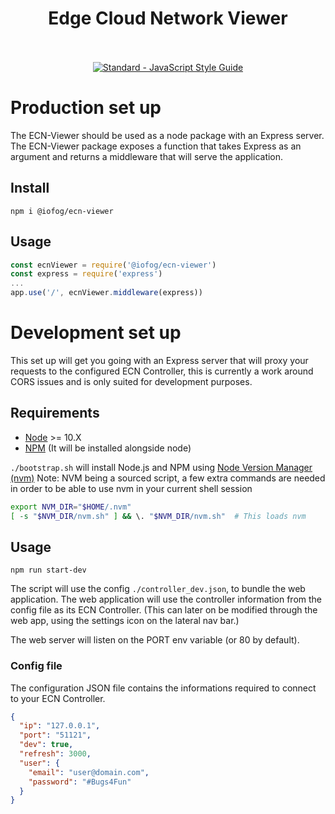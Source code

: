 <h1 align="center">
  Edge Cloud Network Viewer
  <br>
  <br>
</h1>

<p align="center">
  <a href="https://standardjs.com"><img src="https://img.shields.io/badge/code_style-standard-brightgreen.svg" alt="Standard - JavaScript Style Guide"></a>
</p>

# Production set up

The ECN-Viewer should be used as a node package with an Express server.
The ECN-Viewer package exposes a function that takes Express as an argument and returns a middleware that will serve the application.

## Install

`npm i @iofog/ecn-viewer`

## Usage

```js
const ecnViewer = require('@iofog/ecn-viewer')
const express = require('express')
...
app.use('/', ecnViewer.middleware(express))
```


# Development set up

This set up will get you going with an Express server that will proxy your requests to the configured ECN Controller, this is currently a work around CORS issues and is only suited for development purposes.

## Requirements

* [Node](https://nodejs.org/en/) >= 10.X
* [NPM](https://www.npmjs.com/) (It will be installed alongside node)

`./bootstrap.sh` will install Node.js and NPM using [Node Version Manager (nvm)](https://github.com/nvm-sh/nvm)
Note: NVM being a sourced script, a few extra commands are needed in order to be able to use nvm in your current shell session
```sh
export NVM_DIR="$HOME/.nvm"
[ -s "$NVM_DIR/nvm.sh" ] && \. "$NVM_DIR/nvm.sh"  # This loads nvm
```

## Usage

`npm run start-dev`

The script will use the config `./controller_dev.json`, to bundle the web application. The web application will use the controller information from the config file as its ECN Controller. (This can later on be modified through the web app, using the settings icon on the lateral nav bar.)

The web server will listen on the PORT env variable (or 80 by default).

### Config file

The configuration JSON file contains the informations required to connect to your ECN Controller.
```json
{
  "ip": "127.0.0.1",
  "port": "51121",
  "dev": true,
  "refresh": 3000,
  "user": {
    "email": "user@domain.com",
    "password": "#Bugs4Fun"
  }
}
```